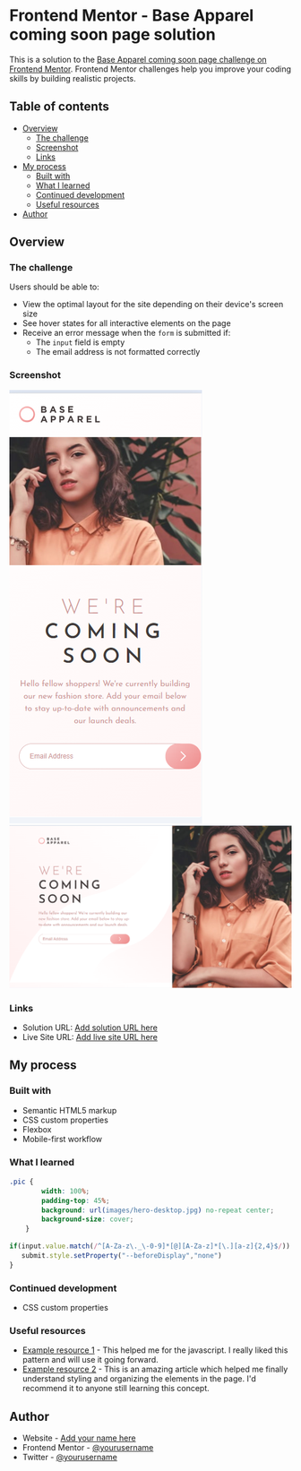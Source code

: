 # Frontend Mentor - Base Apparel coming soon page solution

This is a solution to the [Base Apparel coming soon page challenge on Frontend Mentor](https://www.frontendmentor.io/challenges/base-apparel-coming-soon-page-5d46b47f8db8a7063f9331a0). Frontend Mentor challenges help you improve your coding skills by building realistic projects. 

## Table of contents

- [Overview](#overview)
  - [The challenge](#the-challenge)
  - [Screenshot](#screenshot)
  - [Links](#links)
- [My process](#my-process)
  - [Built with](#built-with)
  - [What I learned](#what-i-learned)
  - [Continued development](#continued-development)
  - [Useful resources](#useful-resources)
- [Author](#author)

## Overview

### The challenge

Users should be able to:

- View the optimal layout for the site depending on their device's screen size
- See hover states for all interactive elements on the page
- Receive an error message when the `form` is submitted if:
  - The `input` field is empty
  - The email address is not formatted correctly

### Screenshot

![alt text](Mobile-view.png) 
![alt text](Desktop-view.png)

### Links

- Solution URL: [Add solution URL here](https://your-solution-url.com)
- Live Site URL: [Add live site URL here](https://your-live-site-url.com)

## My process

### Built with

- Semantic HTML5 markup
- CSS custom properties
- Flexbox
- Mobile-first workflow


### What I learned


```css
.pic {
        width: 100%;
        padding-top: 45%;
        background: url(images/hero-desktop.jpg) no-repeat center;
        background-size: cover;
    }
```
```js
if(input.value.match(/^[A-Za-z\._\-0-9]*[@][A-Za-z]*[\.][a-z]{2,4}$/)) {
   submit.style.setProperty("--beforeDisplay","none")
}
```


### Continued development

- CSS custom properties


### Useful resources

- [Example resource 1](https://www.youtube.com) - This helped me for the javascript. I really liked this pattern and will use it going forward.
- [Example resource 2](https://www.W3school.com) - This is an amazing article which helped me finally understand styling and organizing the elements in the page. I'd recommend it to anyone still learning this concept.


## Author

- Website - [Add your name here](https://www.your-site.com)
- Frontend Mentor - [@yourusername](https://www.frontendmentor.io/profile/yourusername)
- Twitter - [@yourusername](https://www.twitter.com/yourusername)
